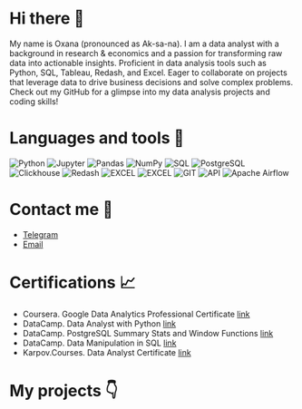 # Hi there 👋 
My name is Oxana (pronounced as Ak-sa-na). I am a data analyst with a background in research & economics and a passion for transforming raw data into actionable insights. Proficient in data analysis tools such as Python, SQL, Tableau, Redash, and Excel. Eager to collaborate on projects that leverage data to drive business decisions and solve complex problems. Check out my GitHub for a glimpse into my data analysis projects and coding skills!

# Languages and tools 🔧
![Python](https://img.shields.io/badge/-Python-FFF?style=for-the-badge&logo=python&logoColor=Python)
![Jupyter](https://img.shields.io/badge/-Jupyter_Notebook-FFF?style=for-the-badge&logo=Jupyter)
![Pandas](https://img.shields.io/badge/pandas-FFF?style=for-the-badge&logo=pandas&logoColor=e4351d)
![NumPy](https://img.shields.io/badge/numpy-FFF?style=for-the-badge&logo=numpy&logoColor=4c74cc)
![SQL](https://img.shields.io/badge/-SQL-FFF?style=for-the-badge&logo=SQL)
![PostgreSQL](https://img.shields.io/badge/-PostgreSQL-FFF?style=for-the-badge&logo=PostgreSQL)
![Clickhouse](https://img.shields.io/badge/-Clickhouse-FFF?style=for-the-badge&logo=Clickhouse)
![Redash](https://img.shields.io/badge/-Redash-FFF?style=for-the-badge&logo=Redash)
![EXCEL](https://img.shields.io/badge/-EXCEL-FFF?style=for-the-badge&logo=EXCEL)
![EXCEL](https://img.shields.io/badge/-Google_Sheets-FFF?style=for-the-badge&logo=GoogleSheets)
![GIT](https://img.shields.io/badge/-GIT-FFF?style=for-the-badge&logo=GIT)
![API](https://img.shields.io/badge/-API-FFF?style=for-the-badge&logo=API)
![Apache Airflow](https://img.shields.io/badge/Apache%20Airflow-FFF?style=for-the-badge&logo=Apache%20Airflow&logoColor=e4351d)

# Contact me :incoming_envelope:
* [Telegram](https://t.me/darmaevapro)
* [Email](mailto:darmaeva.pro@gmail.com)

# Certifications :chart_with_upwards_trend:
* Coursera. Google Data Analytics Professional Certificate [link](https://coursera.org/verify/professional-cert/WBCZXXST6AL5)
* DataCamp. Data Analyst with Python [link](https://www.datacamp.com/statement-of-accomplishment/track/3a4f9d690b9dd9b219c8d4166c8f9ad52def9b2a?raw=1)
* DataCamp. PostgreSQL Summary Stats and Window Functions [link](https://www.datacamp.com/statement-of-accomplishment/course/9779d4c60c9a55d43f3265ab2d47cc2ca459c09b?raw=1)
* DataCamp. Data Manipulation in SQL [link](https://www.datacamp.com/statement-of-accomplishment/course/5c965ce585b97243d772e2e96c853ebafa6a06c1?raw=1)
* Karpov.Courses. Data Analyst Certificate [link](https://lab.karpov.courses/certificate/5cd61cc5-7af3-43a5-97cf-e72a6084a6ad/en/)

# My projects :point_down:
